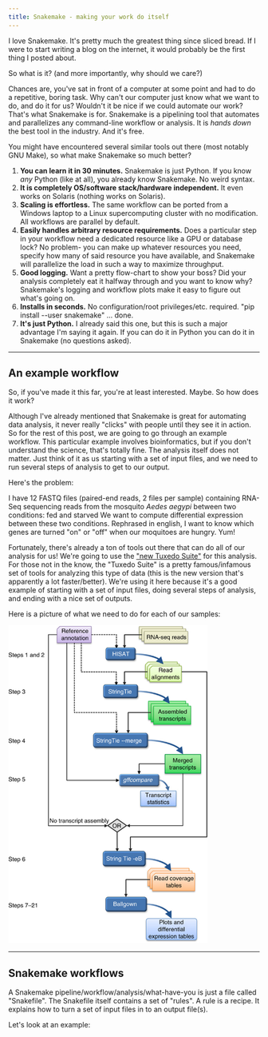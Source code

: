 ```yaml
---
title: Snakemake - making your work do itself
---
```


I love Snakemake. 
It's pretty much the greatest thing since sliced bread.
If I were to start writing a blog on the internet, it would probably be the first thing I posted about.

So what is it? (and more importantly, why should we care?)

Chances are, you've sat in front of a computer at some point and had to do a repetitive, boring task.
Why can't our computer just know what we want to do, and do it for us?
Wouldn't it be nice if we could automate our work? 
That's what Snakemake is for.
Snakemake is a pipelining tool that automates and parallelizes any command-line workflow or analysis. 
It is *hands down* the best tool in the industry. And it's free.

You might have encountered several similar tools out there (most notably GNU Make), so what make Snakemake so much better?

1. **You can learn it in 30 minutes.** Snakemake is just Python. If you know *any* Python (like at all), you already know Snakemake. No weird syntax.
2. **It is completely OS/software stack/hardware independent.** It even works on Solaris (nothing works on Solaris).
3. **Scaling is effortless.** The same workflow can be ported from a Windows laptop to a Linux supercomputing cluster with no modification. All workflows are parallel by default.
4. **Easily handles arbitrary resource requirements.** Does a particular step in your workflow need a dedicated resource like a GPU or database lock? No problem- you can make up whatever resources you need, specify how many of said resource you have available, and Snakemake will parallelize the load in such a way to maximize throughput.
5. **Good logging.** Want a pretty flow-chart to show your boss? Did your analysis completely eat it halfway through and you want to know why? Snakemake's logging and workflow plots make it easy to figure out what's going on.
6. **Installs in seconds.** No configuration/root privileges/etc. required. "pip install --user snakemake" ... done. 
7. **It's just Python.** I already said this one, but this is such a major advantage I'm saying it again. If you can do it in Python you can do it in Snakemake (no questions asked). 

---------------------------------------------------
## An example workflow

So, if you've made it this far, you're at least interested. Maybe.
So how does it work?

Although I've already mentioned that Snakemake is great for automating data analysis, it never really "clicks" with people until they see it in action.
So for the rest of this post, we are going to go through an example workflow.
This particular example involves bioinformatics, but if you don't understand the science, that's totally fine. 
The analysis itself does not matter.
Just think of it as us starting with a set of input files, and we need to run several steps of analysis to get to our output. 

Here's the problem:

I have 12 FASTQ files (paired-end reads, 2 files per sample) containing RNA-Seq sequencing reads from the mosquito *Aedes aegypi* between two conditions: fed and starved 
We want to compute differential expression between these two conditions.
Rephrased in english, I want to know which genes are turned "on" or "off" when our moquitoes are hungry. Yum!

Fortunately, there's already a ton of tools out there that can do all of our analysis for us!
We're going to use the ["new Tuxedo Suite"](http://www.nature.com/nprot/journal/v11/n9/full/nprot.2016.095.html) for this analysis.
For those not in the know, the "Tuxedo Suite" is a pretty famous/infamous set of tools for analyzing this type of data (this is the new version that's apparently a lot faster/better).
We're using it here because it's a good example of starting with a set of input files, doing several steps of analysis, and ending with a nice set of outputs.

Here is a picture of what we need to do for each of our samples:

<img src="img/snakemake/new-tuxedo.jpg" width="400">

-----------------------------------------------------
## Snakemake workflows

A Snakemake pipeline/workflow/analysis/what-have-you is just a file called "Snakefile".
The Snakefile itself contains a set of "rules".
A rule is a recipe.
It explains how to turn a set of input files in to an output file(s).

Let's look at an example:



